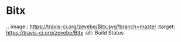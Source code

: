 # Bitx
.. image:: https://travis-ci.org/zevebe/Bitx.svg?branch=master
    :target: https://travis-ci.org/zevebe/Bitx
    :alt: Build Status
